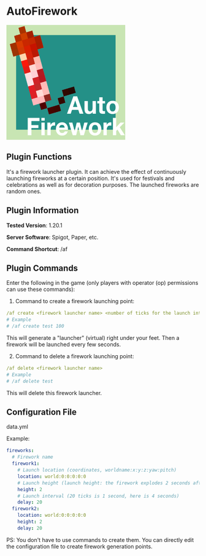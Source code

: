 
# AutoFirework

<img src="AutoFirework.png" width="310" height="300" alt="image">

## Plugin Functions

It's a firework launcher plugin. It can achieve the effect of continuously launching fireworks at a certain position. It's used for festivals and celebrations as well as for decoration purposes. The launched fireworks are random ones.

## Plugin Information

**Tested Version**: 1.20.1

**Server Software**: Spigot, Paper, etc.

**Command Shortcut**: /af

## Plugin Commands

Enter the following in the game (only players with operator (op) permissions can use these commands):

1. Command to create a firework launching point:

```yaml
/af create <firework launcher name> <number of ticks for the launch interval>
# Example
# /af create test 100
```

This will generate a "launcher" (virtual) right under your feet. Then a firework will be launched every few seconds.

2. Command to delete a firework launching point:

```yaml
/af delete <firework launcher name>
# Example
# /af delete test
```

This will delete this firework launcher.

## Configuration File

data.yml

Example:

```yml
fireworks:
  # Firework name
  firework1:
    # Launch location (coordinates, worldname:x:y:z:yaw:pitch)
    location: world:0:0:0:0:0
    # Launch height (launch height: the firework explodes 2 seconds after launch)
    height: 2
    # Launch interval (20 ticks is 1 second, here is 4 seconds)
    delay: 20
  firework2:
    location: world:0:0:0:0:0
    height: 2
    delay: 20

```

PS: You don't have to use commands to create them. You can directly edit the configuration file to create firework generation points. 
